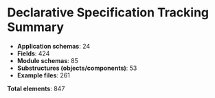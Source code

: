 # Declarative Specification Tracking Summary

- **Application schemas**: 24
- **Fields**: 424
- **Module schemas**: 85
- **Substructures (objects/components)**: 53
- **Example files**: 261

**Total elements**: 847
